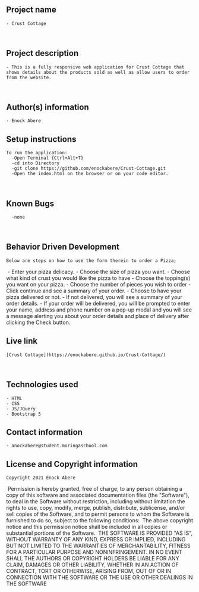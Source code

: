 ## Project name
    - Crust Cottage
​
## Project description
    - This is a fully responsive web application for Crust Cottage that shows details about the products sold as well as allow users to order from the website.

​
## Author(s) information
    - Enock Abere

## Setup instructions
    To run the application:
      -Open Terminal {Ctrl+Alt+T}
      -cd into Directory
      -git clone https://github.com/enockabere/Crust-Cottage.git
      -Open the index.html on the browser or on your code editor.
​
## Known Bugs
      -none
​
## Behavior Driven Development
    Below are steps on how to use the form therein to order a Pizza;
​
    - Enter your pizza delicacy.
    - Choose the size of pizza you want.
    - Choose what kind of crust you would like the pizza to have
    - Choose the topping(s) you want on your pizza.
    - Choose the number of pieces you wish to order
    - Click continue and see a summary of your order.
    - Choose to have your pizza delivered or not.
    - If not delivered, you will see a summary of your order details.
    - If your order will be delivered, you will be prompted to enter your name, address and phone number on a pop-up modal and you will see a message alerting you about your order details and place of delivery after clicking the Check button.
## Live link
    [Crust Cottage](https://enockabere.github.io/Crust-Cottage/)
​
## Technologies used
    - HTML
    - CSS
    - JS/JQuery
    - Bootstrap 5

## Contact information
    - anockabere@student.moringaschool.com

## License and Copyright information
    Copyright 2021 Enock Abere
​
    Permission is hereby granted, free of charge, to any person obtaining a copy of this software and associated documentation files (the "Software"), to deal in the Software without restriction, including without limitation the rights to use, copy, modify, merge, publish, distribute, sublicense, and/or sell copies of the Software, and to permit persons to whom the Software is furnished to do so, subject to the following conditions:
​
    The above copyright notice and this permission notice shall be included in all copies or substantial portions of the Software.
​
    THE SOFTWARE IS PROVIDED "AS IS", WITHOUT WARRANTY OF ANY KIND, EXPRESS OR IMPLIED, INCLUDING BUT NOT LIMITED TO THE WARRANTIES OF MERCHANTABILITY, FITNESS FOR A PARTICULAR PURPOSE AND NONINFRINGEMENT. IN NO EVENT SHALL THE AUTHORS OR COPYRIGHT HOLDERS BE LIABLE FOR ANY CLAIM, DAMAGES OR OTHER LIABILITY, WHETHER IN AN ACTION OF CONTRACT, TORT OR OTHERWISE, ARISING FROM, OUT OF OR IN CONNECTION WITH THE SOFTWARE OR THE USE OR OTHER DEALINGS IN THE SOFTWARE
